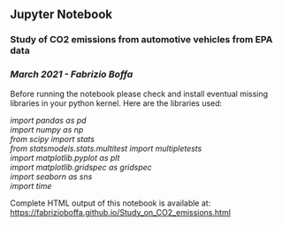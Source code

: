 ## Jupyter Notebook
### Study of CO2 emissions from automotive vehicles from EPA data
### *March 2021 - Fabrizio Boffa*

Before running the notebook please check and install eventual missing libraries in your python kernel.
Here are the libraries used:

*import pandas as pd<br>
import numpy as np<br>
from scipy import stats<br>
from statsmodels.stats.multitest import multipletests<br>
import matplotlib.pyplot as plt<br>
import matplotlib.gridspec as gridspec<br>
import seaborn as sns<br>
import time*<br>

Complete HTML output of this notebook is available at:
https://fabrizioboffa.github.io/Study_on_CO2_emissions.html

